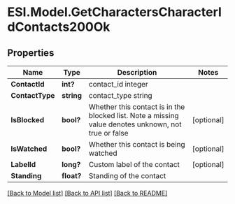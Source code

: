# ESI.Model.GetCharactersCharacterIdContacts200Ok
## Properties

Name | Type | Description | Notes
------------ | ------------- | ------------- | -------------
**ContactId** | **int?** | contact_id integer | 
**ContactType** | **string** | contact_type string | 
**IsBlocked** | **bool?** | Whether this contact is in the blocked list. Note a missing value denotes unknown, not true or false | [optional] 
**IsWatched** | **bool?** | Whether this contact is being watched | [optional] 
**LabelId** | **long?** | Custom label of the contact | [optional] 
**Standing** | **float?** | Standing of the contact | 

[[Back to Model list]](../README.md#documentation-for-models) [[Back to API list]](../README.md#documentation-for-api-endpoints) [[Back to README]](../README.md)

